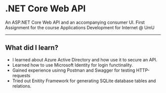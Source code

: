 # .NET Core Web API 
An ASP.NET Core Web API and an accompanying consumer UI. First Assignment for the course Applications Development for Internet @ UmU

---

## What did I learn?
- I learned about Azure Active Directory and how use it to secure an API. 
- Learned how to use Microsoft Identity for login functinality.
- Gained experience usinng Postman and Swagger for testing HTTP-requests
- Tried out Enitity Framework for generating SQLite database tables and relations. 
